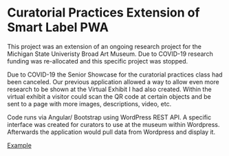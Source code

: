 # Curatorial Practices Extension of Smart Label PWA

This project was an extension of an ongoing research project for the Michigan State Univeristy Broad Art Museum. Due to COVID-19 research funding was re-allocated and this specific project was stopped. 

Due to COVID-19 the Senior Showcase for the curatorial practices class had been canceled. Our previous application allowed a way to allow even more research to be shown at the Virtual Exhibit I had also created. Within the virtual exhibit a visitor could scan the QR code at certain objects and be sent to a page with more images, descriptions, video, etc.

Code runs via Angular/ Bootstrap using WordPress REST API. A specific interface was created for curators to use at the museum within Wordpress. Afterwards the application would pull data from Wordpress and display it.

[Example](https://culturalnexus.msu.edu/curatorial/#/)
